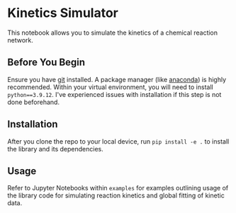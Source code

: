 # Kinetics Simulator

This notebook allows you to simulate the kinetics of a chemical reaction network.

## Before You Begin

Ensure you have [git](https://git-scm.com/downloads) installed. A package manager (like [anaconda](https://docs.conda.io/projects/conda/en/latest/index.html)) is highly recommended. Within your virtual environment, you will need to install `python==3.9.12`. I've experienced issues with installation if this step is not done beforehand.

## Installation

After you clone the repo to your local device, run `pip install -e .` to install the library and its dependencies.

## Usage

Refer to Jupyter Notebooks within `examples` for examples outlining usage of the library code for simulating reaction kinetics and global fitting of kinetic data.